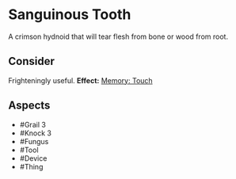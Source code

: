 # Sanguinous Tooth
A crimson hydnoid that will tear flesh from bone or wood from root.
## Consider
Frighteningly useful.
**Effect:** [Memory: Touch](https://uadaf.theevilroot.xyz/rowenarium/element/mem.touch)
## Aspects
- #Grail 3
- #Knock 3
- #Fungus
- #Tool
- #Device
 - #Thing

